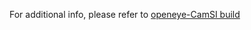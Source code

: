 For additional info, please refer to [openeye-CamSI build](https://github.com/chili-chips-ba/openeye-CamSI/tree/main/3.build) 